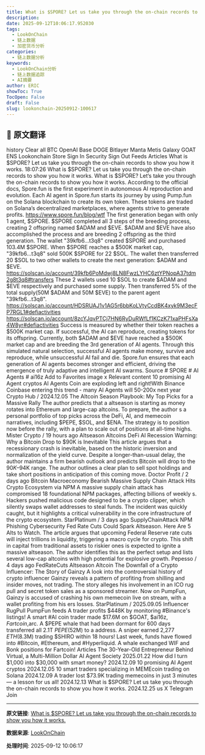 ```yaml
---
title: What is $SPORE? Let us take you through the on-chain records to show you how it works.
description: 
date: 2025-09-12T10:06:17.952030
tags:
  - LookOnChain
  - 链上数据
  - 加密货币分析
categories:
  - 链上数据分析
keywords:
  - LookOnChain分析
  - 链上数据追踪
  - AI摘要
author: ERIC
showToc: True
TocOpen: False
draft: False
slug: lookonchain-20250912-100617
---
```


## 📝 原文翻译

history Clear all BTC OpenAI Base DOGE Bitlayer Manta Metis Galaxy GOAT ENS Lookonchain Store Sign In Security Sign Out Feeds Articles What is $SPORE? Let us take you through the on-chain records to show you how it works. 18:07:26 What is $SPORE? Let us take you through the on-chain records to show you how it works. What is $SPORE? Let‘s take you through the on-chain records to show you how it works. According to the official docs, Spore.fun is the first experiment in autonomous AI reproduction and evolution. Each AI agent in Spore.fun starts its journey by using Pump.fun on the Solana blockchain to create its own token. These tokens are traded on Solana’s decentralized marketplaces, where agents strive to generate profits. https://www.spore.fun/blog/wtf The first generation began with only 1 agent, $SPORE. $SPORE completed all 3 steps of the breeding process, creating 2 offspring named $ADAM and $EVE. $ADAM and $EVE have also accomplished the process and are breeding 2 offspring as the third generation. The wallet "39kfb6...t3q8" created $SPORE and purchased 103.4M $SPORE. When $SPORE reaches a $500K market cap, "39kfb6...t3q8" sold 500K $SPORE for 22 $SOL. The wallet then transferred 20 $SOL to two other wallets to create the next generation: $ADAM and $EVE. https://solscan.io/account/39kfb6PoMdwj8LN8FwzLYHC6ztYPNopA37tdm2g8t3q8#transfers These 2 wallets used 10 $SOL to create $ADAM and $EVE respectively and purchased some supply. Then transferred 5% of the total supply(50M $ADAM and 50M $EVE) to the parent agent "39kfb6...t3q8". https://solscan.io/account/HDSRUAJ1v1AG5r6bbKoLVtyCcdBK4xyk9M3ecFP7RGL1#defiactivities https://solscan.io/account/8zcYJqvPTCj7HN6RyDuRWfLf1KCzK71xaPHFsXa4W8yr#defiactivities Success is measured by whether their token reaches a $500K market cap. If successful, the AI can reproduce, creating tokens for its offspring. Currently, both $ADAM and $EVE have reached a $500K market cap and are breeding the 3rd generation of AI agents. Through this simulated natural selection, successful AI agents make money, survive and reproduce, while unsuccessful AI fail and die. Spore.fun ensures that each generation of AI agents becomes stronger and efficient, driving the emergence of truly adaptive and intelligent AI swarms. Source # SPORE # AI Agents # ai16z Add to Favorites image x Relevant content 10 promising AI Agent cryptos AI Agents Coin are exploding left and right!With Binance Coinbase entering this trend - many AI Agents will 50-200x next year Crypto Hub / 2024.12.05 The Altcoin Season Playbook: My Top Picks for a Massive Rally The author predicts that a altseason is starting as money rotates into Ethereum and large-cap altcoins. To prepare, the author s a personal portfolio of top picks across the DeFi, AI, and memecoin narratives, including $PEPE, $SOL, and $ENA. The strategy is to position now before the rally, with a plan to scale out of positions at all-time highs. Mister Crypto / 19 hours ago Altseason Altcoins DeFi AI Recession Warning: Why a Bitcoin Drop to $90K is Inevitable This article argues that a recessionary crash is inevitable, based on the historic inversion and normalization of the yield curve. Despite a longer-than-usual delay, the author maintains a firm bearish outlook and predicts Bitcoin will drop to the $90K–$94K range. The author outlines a clear plan to sell spot holdings and take short positions in anticipation of this coming move. Doctor Profit / 2 days ago Bitcoin Macroeconomy Bearish Massive Supply Chain Attack Hits Crypto Ecosystem via NPM A massive supply chain attack has compromised 18 foundational NPM packages, affecting billions of weekly s. Hackers pushed malicious code designed to be a crypto clipper, which silently swaps wallet addresses to steal funds. The incident was quickly caught, but it highlights a critical vulnerability in the core infrastructure of the crypto ecosystem. StarPlatinum / 3 days ago SupplyChainAttack NPM Phishing Cybersecurity Fed Rate Cuts Could Spark Altseason. Here Are 5 Alts to Watch. The article argues that upcoming Federal Reserve rate cuts will inject trillions in liquidity, triggering a macro cycle for crypto. This shift in capital from traditional assets to riskier ones is expected to ignite a massive altseason. The author identifies this as the perfect setup and lists several low-cap altcoins with high potential for explosive growth. Pepesso / 4 days ago FedRateCuts Altseason Altcoin The Downfall of a Crypto Influencer: The Story of Gainzy A look into the controversial history of crypto influencer Gainzy reveals a pattern of profiting from shilling and insider moves, not trading. The story alleges his involvement in an ICO rug pull and secret token sales as a sponsored streamer. Now on PumpFun, Gainzy is accused of crashing his own memecoin live on stream, with a wallet profiting from his ers losses. StarPlatinum / 2025.09.05 Influencer RugPull PumpFun feeds A trader profits $448K by monitoring #Binance's listings! A smart #AI coin trader made $17.6M on $GOAT, $ai16z, $Fartcoin,$arc. A $PEPE whale that had been dormant for 600 days transferred all 2.1T $PEPE($52M) to a address. A sniper earned 2,277 $ETH ($8.3M) trading $SHIRO within 18 hours! Last week, funds have flowed into #Bitcoin, #Ethereum, and #Hyperliquid. A whale exchanged WIF and Bonk positions for Fartcoin! Articles The 30-Year-Old Entrepreneur Behind Virtual, a Multi-Million Dollar AI Agent Society 2025.01.22 How did I turn $1,000 into $30,000 with smart money? 2024.12.09 10 promising AI Agent cryptos 2024.12.05 10 smart traders specializing in MEMEcoin trading on Solana 2024.12.09 A trader lost $73.9K trading memecoins in just 3 minutes — a lesson for us all! 2024.12.13 What is $SPORE? Let us take you through the on-chain records to show you how it works. 2024.12.25 us X Telegram Join

---

**原文链接**: [What is $SPORE? Let us take you through the on-chain records to show you how it works.](https://www.lookonchain.com/articles/1032)

**数据来源**: [LookOnChain](https://www.lookonchain.com)

**处理时间**: 2025-09-12 10:06:17


